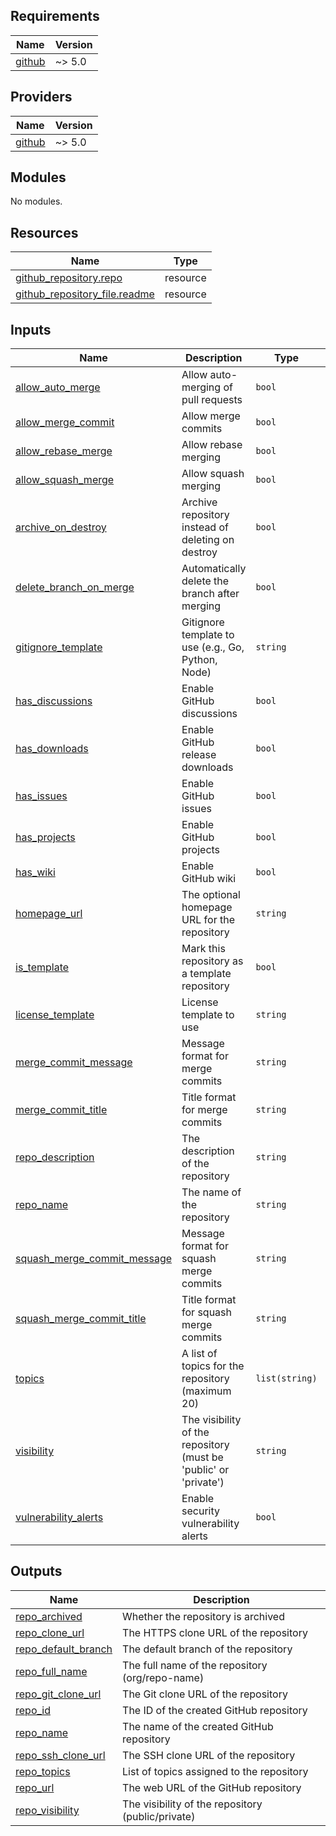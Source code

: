 <!-- BEGIN_TF_DOCS -->
## Requirements

| Name | Version |
|------|---------|
| <a name="requirement_github"></a> [github](#requirement\_github) | ~> 5.0 |

## Providers

| Name | Version |
|------|---------|
| <a name="provider_github"></a> [github](#provider\_github) | ~> 5.0 |

## Modules

No modules.

## Resources

| Name | Type |
|------|------|
| [github_repository.repo](https://registry.terraform.io/providers/integrations/github/latest/docs/resources/repository) | resource |
| [github_repository_file.readme](https://registry.terraform.io/providers/integrations/github/latest/docs/resources/repository_file) | resource |

## Inputs

| Name | Description | Type | Default | Required |
|------|-------------|------|---------|:--------:|
| <a name="input_allow_auto_merge"></a> [allow\_auto\_merge](#input\_allow\_auto\_merge) | Allow auto-merging of pull requests | `bool` | `false` | no |
| <a name="input_allow_merge_commit"></a> [allow\_merge\_commit](#input\_allow\_merge\_commit) | Allow merge commits | `bool` | `true` | no |
| <a name="input_allow_rebase_merge"></a> [allow\_rebase\_merge](#input\_allow\_rebase\_merge) | Allow rebase merging | `bool` | `false` | no |
| <a name="input_allow_squash_merge"></a> [allow\_squash\_merge](#input\_allow\_squash\_merge) | Allow squash merging | `bool` | `true` | no |
| <a name="input_archive_on_destroy"></a> [archive\_on\_destroy](#input\_archive\_on\_destroy) | Archive repository instead of deleting on destroy | `bool` | `true` | no |
| <a name="input_delete_branch_on_merge"></a> [delete\_branch\_on\_merge](#input\_delete\_branch\_on\_merge) | Automatically delete the branch after merging | `bool` | `true` | no |
| <a name="input_gitignore_template"></a> [gitignore\_template](#input\_gitignore\_template) | Gitignore template to use (e.g., Go, Python, Node) | `string` | `null` | no |
| <a name="input_has_discussions"></a> [has\_discussions](#input\_has\_discussions) | Enable GitHub discussions | `bool` | `false` | no |
| <a name="input_has_downloads"></a> [has\_downloads](#input\_has\_downloads) | Enable GitHub release downloads | `bool` | `true` | no |
| <a name="input_has_issues"></a> [has\_issues](#input\_has\_issues) | Enable GitHub issues | `bool` | `true` | no |
| <a name="input_has_projects"></a> [has\_projects](#input\_has\_projects) | Enable GitHub projects | `bool` | `false` | no |
| <a name="input_has_wiki"></a> [has\_wiki](#input\_has\_wiki) | Enable GitHub wiki | `bool` | `false` | no |
| <a name="input_homepage_url"></a> [homepage\_url](#input\_homepage\_url) | The optional homepage URL for the repository | `string` | `null` | no |
| <a name="input_is_template"></a> [is\_template](#input\_is\_template) | Mark this repository as a template repository | `bool` | `false` | no |
| <a name="input_license_template"></a> [license\_template](#input\_license\_template) | License template to use | `string` | `"agpl-3.0"` | no |
| <a name="input_merge_commit_message"></a> [merge\_commit\_message](#input\_merge\_commit\_message) | Message format for merge commits | `string` | `"PR_TITLE"` | no |
| <a name="input_merge_commit_title"></a> [merge\_commit\_title](#input\_merge\_commit\_title) | Title format for merge commits | `string` | `"MERGE_MESSAGE"` | no |
| <a name="input_repo_description"></a> [repo\_description](#input\_repo\_description) | The description of the repository | `string` | `null` | no |
| <a name="input_repo_name"></a> [repo\_name](#input\_repo\_name) | The name of the repository | `string` | `null` | no |
| <a name="input_squash_merge_commit_message"></a> [squash\_merge\_commit\_message](#input\_squash\_merge\_commit\_message) | Message format for squash merge commits | `string` | `"COMMIT_MESSAGES"` | no |
| <a name="input_squash_merge_commit_title"></a> [squash\_merge\_commit\_title](#input\_squash\_merge\_commit\_title) | Title format for squash merge commits | `string` | `"COMMIT_OR_PR_TITLE"` | no |
| <a name="input_topics"></a> [topics](#input\_topics) | A list of topics for the repository (maximum 20) | `list(string)` | `[]` | no |
| <a name="input_visibility"></a> [visibility](#input\_visibility) | The visibility of the repository (must be 'public' or 'private') | `string` | `"public"` | no |
| <a name="input_vulnerability_alerts"></a> [vulnerability\_alerts](#input\_vulnerability\_alerts) | Enable security vulnerability alerts | `bool` | `true` | no |

## Outputs

| Name | Description |
|------|-------------|
| <a name="output_repo_archived"></a> [repo\_archived](#output\_repo\_archived) | Whether the repository is archived |
| <a name="output_repo_clone_url"></a> [repo\_clone\_url](#output\_repo\_clone\_url) | The HTTPS clone URL of the repository |
| <a name="output_repo_default_branch"></a> [repo\_default\_branch](#output\_repo\_default\_branch) | The default branch of the repository |
| <a name="output_repo_full_name"></a> [repo\_full\_name](#output\_repo\_full\_name) | The full name of the repository (org/repo-name) |
| <a name="output_repo_git_clone_url"></a> [repo\_git\_clone\_url](#output\_repo\_git\_clone\_url) | The Git clone URL of the repository |
| <a name="output_repo_id"></a> [repo\_id](#output\_repo\_id) | The ID of the created GitHub repository |
| <a name="output_repo_name"></a> [repo\_name](#output\_repo\_name) | The name of the created GitHub repository |
| <a name="output_repo_ssh_clone_url"></a> [repo\_ssh\_clone\_url](#output\_repo\_ssh\_clone\_url) | The SSH clone URL of the repository |
| <a name="output_repo_topics"></a> [repo\_topics](#output\_repo\_topics) | List of topics assigned to the repository |
| <a name="output_repo_url"></a> [repo\_url](#output\_repo\_url) | The web URL of the GitHub repository |
| <a name="output_repo_visibility"></a> [repo\_visibility](#output\_repo\_visibility) | The visibility of the repository (public/private) |
<!-- END_TF_DOCS -->